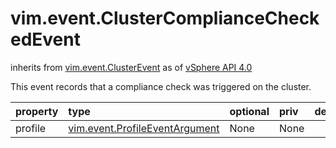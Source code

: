 vim.event.ClusterComplianceCheckedEvent
=======================================
inherits from [vim.event.ClusterEvent](docs/vim.event.ClusterEvent.md)
as of [vSphere API 4.0](vim.version.md#vim.version.version5)


This event records that a compliance check was triggered   on the cluster.

| property | type | optional | priv | desc |
|:---------|:-----|:---------|:-----|:-----|
| profile | [vim.event.ProfileEventArgument](vim.event.ProfileEventArgument.md "vim.event.ProfileEventArgument") | None | None |  |


